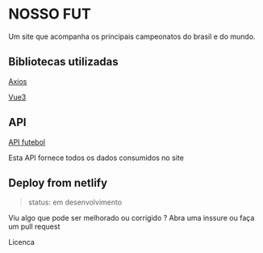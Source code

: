 # NOSSO FUT

Um site que acompanha os principais campeonatos do brasil e do mundo.

## Bibliotecas  utilizadas

[Axios](https://axios-http.com/)

[Vue3](https://vuejs.org/)

## API

[API futebol](https://www.api-futebol.com.br/)

Esta API fornece todos os dados consumidos no site

## Deploy from netlify

> status: em desenvolvimento

Viu algo que pode ser melhorado ou corrigido ? Abra uma inssure ou faça um pull request

Licenca
